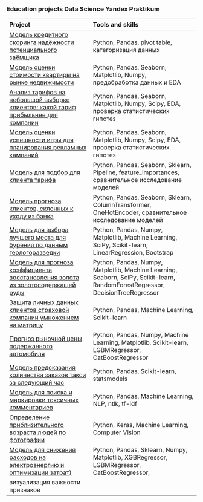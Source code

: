 ### Education projects Data Science Yandex Praktikum

|          Project            |       Tools and skills          |
|:----------------------------|:--------------------------------|
| [Модель кредитного скоринга надёжности потенциального заёмщика](https://github.com/Lorenzza/ya.projects/blob/main/Borrower%20reliability%20study.ipynb) |  Python, Pandas, pivot table, категоризация данных|
|[Модель оценки стоимости квартиры на рынке недвижимости](https://github.com/Lorenzza/ya.projects/blob/main/Apartment%20price%20forecast.ipynb) | Python, Pandas, Seaborn, Matplotlib, Numpy, предобработка данных и  EDA |
|[Анализ тарифов на небольшой выборке клиентов: какой тариф прибыльнее для компании](https://github.com/Lorenzza/ya.projects/blob/main/Best%20tarrif%20for%20company.ipynb) | Python, Pandas, Seaborn, Matplotlib, Numpy, Scipy, EDA, проверка статистических  гипотез |
|[Модель оценки успешности игры для планирования рекламных кампаний](https://github.com/Lorenzza/ya.projects/blob/main/Online%20store%20sales%20analysis.ipynb) | Python, Pandas, Seaborn, Matplotlib, Numpy, Scipy, EDA, проверка статистических  гипотез |
|[Модель для подбор для клиента тарифа ](https://github.com/Lorenzza/ya.projects/blob/main/Profit%20from%20tariffs.ipynb) | Python, Pandas, Seaborn, Sklearn, Pipeline,  feature_importances, сравнительное исследование моделей |
|[Модель прогноза клиентов, склонных к уходу из банка ](https://github.com/Lorenzza/ya.projects/blob/main/Customers%20churn%20forecast.ipynb) | Python, Pandas, Seaborn, Sklearn,  ColumnTransformer, OneHotEncoder, сравнительное исследование моделей |
|[Модель для выбора лучшего места для бурения по данным геологоразведки](https://github.com/Lorenzza/ya.projects/blob/main/Oil%20well%20location.ipynb) | Python, Pandas, Numpy, Matplotlib, Machine Learning, SciPy, Scikit-learn, LinearRegression, Bootstrap |
|[Модель для прогноза коэффициента восстановления золота из золотосодержащей руды](https://github.com/Lorenzza/ya.projects/blob/main/Gold%20recovery%20forecast.ipynb) | Python, Pandas, Numpy, Matplotlib, Machine Learning, Seaborn, SciPy, Scikit-learn, RandomForestRegressor, DecisionTreeRegressor |
|[Защита личных данных клиентов страховой компании умножением на матрицу](https://github.com/Lorenzza/ya.projects/blob/main/Clients%20personal%20data%20protection.ipynb) | Python, Pandas, Machine Learning, Scikit-learn |
|[Прогноз рыночной цены подержанного автомобиля ](https://github.com/Lorenzza/ya.projects/blob/main/Car%20cprice%20forecast.ipynb) | Python, Pandas, Numpy, Machine Learning, Matplotlib, Scikit-learn, LGBMRegressor, CatBoostRegressor |
|[Модель предсказания количества заказов такси за следующий час](https://github.com/Lorenzza/ya.projects/blob/main/Taxi%20orders%20forecast.ipynb) | Python, Pandas, Scikit-learn, statsmodels |
|[Модель для поиска и маркировки токсичных комментариев ](https://github.com/Lorenzza/ya.projects/blob/main/Toxic%20comments%20detection.ipynb) | Python, Pandas, Machine Learning, NLP, ntlk, tf-idf |
|[Определение приблизительного возраста людей по фотографии](https://github.com/Lorenzza/ya.projects/blob/main/Customer%20age%20detection%20fin.ipynb) | Python, Keras, Machine Learning, Computer Vision |
|[Модель для снижения расходов на электроэнергию и оптимизации затрат) ](https://github.com/Lorenzza/ya.projects/blob/main/Cost%20optimization%20steel%20plant.ipynb) | Python, Pandas, Sklearn, Numpy, Matplotlib, XGBRegressor, LGBMRegressor, CatBoostRegressor,
визуализация важности признаков |
